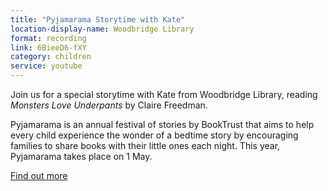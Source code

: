 ```yaml
---
title: "Pyjamarama Storytime with Kate"
location-display-name: Woodbridge Library
format: recording
link: 6BieeD6-fXY
category: children
service: youtube
---
```


Join us for a special storytime with Kate from Woodbridge Library, reading <cite>Monsters Love Underpants</cite> by Claire Freedman.

Pyjamarama is an annual festival of stories by BookTrust that aims to help every child experience the wonder of a bedtime story by encouraging families to share books with their little ones each night. This year, Pyjamarama takes place on 1 May.

[Find out more](news/join-us-online-for-special-online-pyjamarama-storytime/)
